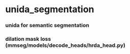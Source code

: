# unida_segmentation

### unida for semantic segmentation
### dilation mask loss (mmseg/models/decode_heads/hrda_head.py)
